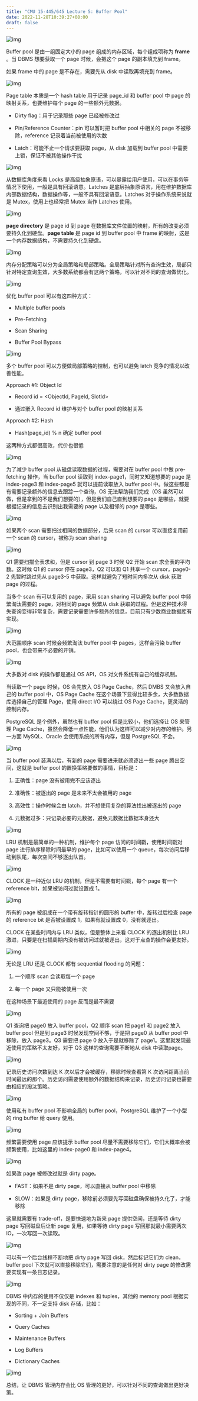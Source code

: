 ```yaml
---
title: "CMU 15-445/645 Lecture 5: Buffer Pool"
date: 2022-11-28T10:39:27+08:00
draft: false
---
```


![img](/images/cmu-15-445-lecture5/0001.jpg)

Buffer pool 是由一组固定大小的 page 组成的内存区域，每个组成项称为 **frame** 。当 DBMS 想要获取一个 page 时候，会把这个 page 的副本填充到 frame。

如果 frame 中的 page 是不存在，需要先从 disk 中读取再填充到 frame。

![img](/images/cmu-15-445-lecture5/0002.jpg)

Page table 本质是一个 hash table 用于记录 page_id 和 buffer pool 中 page 的映射关系，也要维护每个 page 的一些额外元数据。

- Dirty flag：用于记录那些 page 已经被修改过

- Pin/Reference Counter：pin 可以暂时把 buffer pool 中相关的 page 不被移除，reference 记录着当前被使用的次数

- Latch：可能不止一个请求要获取 page，从 disk 加载到 buffer pool 中需要上锁，保证不被其他操作干扰

![img](/images/cmu-15-445-lecture5/0003.jpg)

从数据库角度来看 Locks 是高级抽象原语，可以暴露给用户使用，可以在事务等情况下使用，一般是具有回滚语意。Latches 是底层抽象原语言，用在维护数据库内部数据结构，数据操作等，一般不具有回滚语意。Latches 对于操作系统来说就是 Mutex，使用上也经常把 Mutex 当作 Latches 使用。

![img](/images/cmu-15-445-lecture5/0004.jpg)

**page directory** 是 page id 到 page 在数据库文件位置的映射，所有的改变必须要持久化到硬盘。**page table** 是 page id 到 buffer pool 中 frame 的映射，这是一个内存数据结构，不需要持久化到硬盘。

![img](/images/cmu-15-445-lecture5/0005.jpg)

内存分配策略可以分为全局策略和局部策略。全局策略针对所有查询生效，局部只针对特定查询生效，大多数系统都会有这两个策略，可以针对不同的查询做优化。

![img](/images/cmu-15-445-lecture5/0006.jpg)

优化 buffer pool 可以有这四种方式：

- Multiple buffer pools

- Pre-Fetching

- Scan Sharing

- Buffer Pool Bypass

![img](/images/cmu-15-445-lecture5/0007.jpg)

多个 buffer pool 可以方便做局部策略的控制，也可以避免 latch 竞争的情况以改善性能。

Approach #1: Object Id

- Record id = <ObjectId, PageId, SlotId>

- 通过嵌入 Record id 维护与对个 buffer pool 的映射关系

Approach #2: Hash

- Hash(page_id) % n 确定 buffer pool

这两种方式都很高效，代价也很低

![img](/images/cmu-15-445-lecture5/0008.jpg)

为了减少 buffer pool 从磁盘读取数据的过程，需要对在 buffer pool 中做 pre-fetching 操作，当 buffer pool 读取到 index-page1，同时又知道想要的 page 是 index-page3 和 index-page5 就可以提前读取放入 buffer pool 中。做这些都是有需要记录额外的信息去跟踪一个查询，OS 无法帮助我们完成（OS 虽然可以做，但是拿到的不是我们想要的），但是我们自己直到想要的 page 是哪些，就要根据记录的信息去识别出我需要的 page 以及相邻的 page 是哪些。

![img](/images/cmu-15-445-lecture5/0009.jpg)

如果两个 scan 需要扫过相同的数据部分，后来 scan 的 cursor 可以直接复用前一个 scan 的 cursor，被称为 scan sharing

![img](/images/cmu-15-445-lecture5/0010.jpg)

Q1 需要扫描全表求和，但是 cursor 到 page 3 时候 Q2 开始 scan 求全表的平均数。这时候 Q1 的 cursor 停在 page3，Q2 可以和 Q1 共享一个 cursor，page0-2 先暂时跳过先从 page3-5 中获取。这样就避免了短时间内多次从 disk 获取 page 的过程。 

当多个 scan 有可以复用的 page，采用 scan sharing 可以避免 buffer pool 中频繁淘汰需要的 page，对相同的 page 频繁从 disk 获取的过程。但是这种技术得失查询变得非常复杂，需要记录需要许多额外的信息，目前只有少数商业数据库有实现。

![img](/images/cmu-15-445-lecture5/0011.jpg)

大范围顺序 scan 时候会频繁淘汰 buffer pool 中 pages，这样会污染 buffer pool，也会带来不必要的开销。

![img](/images/cmu-15-445-lecture5/0012.jpg)

大多数对 disk 的操作都是通过 OS API，OS 对文件系统有自己的缓存机制。

当读取一个 page 时候，OS 会先放入 OS Page Cache，然后 DMBS 又会放入自己的 buffer pool 中，OS Page Cache 在这个场景下显得比较多余，大多数数据库选择自己的管理 Page，使用 direct I/O 可以绕过 OS Page Cache，更灵活的控制内存。

PostgreSQL 是个例外，虽然也有 buffer pool 但是比较小，他们选择让 OS 来管理 Page Cache，虽然会降低一点性能，他们认为这样可以减少对内存的维护。另一方面 MySQL、Oracle 会使用系统的所有内存，但是 PostgreSQL 不会。 

![img](/images/cmu-15-445-lecture5/0013.jpg)

当 buffer pool 装满以后，有新的 page 需要进来就必须逐出一些 page 腾出空间，这就是 buffer pool 的置换策略要做的事情，目标是：

1. 正确性：page 没有被用完不应该逐出

1. 准确性：被逐出的 page 是未来不太会被用的 page

1. 高效性：操作时候会由 latch，并不想使用复杂的算法找出被逐出的 page

1. 元数据过多：只记录必要的元数据，避免元数据比数据本身还大

![img](/images/cmu-15-445-lecture5/0014.jpg)

LRU 机制是最简单的一种机制，维护每个 page 访问的时间戳，使用时间戳对 page 进行排序移除时间最早的 page，比如可以使用一个 queue，每次访问后移动到队尾，每次空间不够逐出队首。

![img](/images/cmu-15-445-lecture5/0015.jpg)

CLOCK 是一种近似 LRU 的机制，但是不需要有时间戳，每个 page 有一个 reference bit，如果被访问过就设置成 1。

![img](/images/cmu-15-445-lecture5/0016.jpg)

所有的 page 被组成在一个带有旋转指针的圆形的 buffer 中，旋转过后检查 page 的 reference bit 是否被设置成 1，如果有就设置成 0，没有就逐出。

CLOCK 在某些时间内与 LRU 类似，但是整体上来看 CLOCK 的逐出机制比 LRU 激进，只要是在扫描周期内没有被访问过就被逐出，这对于点查的操作会更友好。

![img](/images/cmu-15-445-lecture5/0017.jpg)

无论是 LRU 还是 CLOCK 都有 sequential flooding 的问题：

1. 一个顺序 scan 会读取每一个 page

1. 每一个 page 又只能被使用一次

在这种场景下最近使用的 page 反而是最不需要

![img](/images/cmu-15-445-lecture5/0018.jpg)

Q1 查询把 page0 放入 buffer pool，Q2 顺序 scan 把 page1 和 page2 放入 buffer pool 但是到 page3 时候发现空间不够，于是把 page0 从 buffer pool 中移除，放入 page3。Q3 需要把 page 0 放入于是就移除了 page1。这里就发现最近使用的策略不太友好，对于 Q3 这样的查询需要不断地从 disk 中读取page。

![img](/images/cmu-15-445-lecture5/0019.jpg)

记录历史访问次数到达 K 次以后才会被缓存，移除时候查看第 K 次访问距离当前时间最远的那个。历史访问需要使用额外的数据结构来记录，历史访问记录也需要由相应的淘汰策略。

![img](/images/cmu-15-445-lecture5/00020.jpg)

使用私有 buffer pool 不影响全局的 buffer pool，PostgreSQL 维护了一个小型的 ring buffer 给 query 使用。

![img](/images/cmu-15-445-lecture5/0021.jpg)

频繁需要使用 page 应该提示 buffer pool 尽量不需要移除它们，它们大概率会被频繁使用，比如这里的 index-page0 和 index-page4。

![img](/images/cmu-15-445-lecture5/0022.jpg)

 如果改 page 被修改过就是 dirty page。

- FAST：如果不是 dirty page，可以直接从 buffer pool 中移除

- SLOW：如果是 dirty page，移除前必须要先写回磁盘确保被持久化了，才能移除

这里就需要有 trade-off，是要快速地为新来 page 提供空间，还是等待 dirty page 写回磁盘后让新 page 复用，如果等待 dirty page 写回那就最小需要两次 IO，一次写回一次读取。

![img](/images/cmu-15-445-lecture5/0023.jpg)

可以有一个后台线程不断地把 dirty page 写回 disk，然后标记它们为 clean，buffer pool 下次就可以直接移除它们，需要注意的是任何对 dirty page 的修改需要实现有一条日志记录。

![img](/images/cmu-15-445-lecture5/0024.jpg)

DBMS 中内存的使用不仅仅是 indexes 和 tuples，其他的 memory pool 根据实现的不同，不一定支持 disk 存储，比如：

- Sorting + Join Buffers 

- Query Caches 

- Maintenance Buffers 

- Log Buffers 

- Dictionary Caches

![img](/images/cmu-15-445-lecture5/0025.jpg)

总结，让 DBMS 管理内存会比 OS 管理的更好，可以针对不同的查询做出更好决策。
